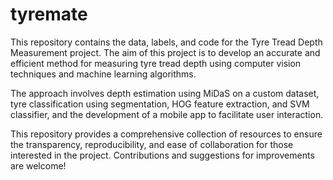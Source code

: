# tyremate

This repository contains the data, labels, and code for the Tyre Tread Depth Measurement project.
The aim of this project is to develop an accurate and efficient method for measuring tyre tread depth using computer vision techniques and machine learning algorithms.

The approach involves depth estimation using MiDaS on a custom dataset, tyre classification using segmentation, HOG feature extraction, and SVM classifier, and the development of a mobile app to facilitate user interaction.

This repository provides a comprehensive collection of resources to ensure the transparency, reproducibility, and ease of collaboration for those interested in the project. Contributions and suggestions for improvements are welcome!
